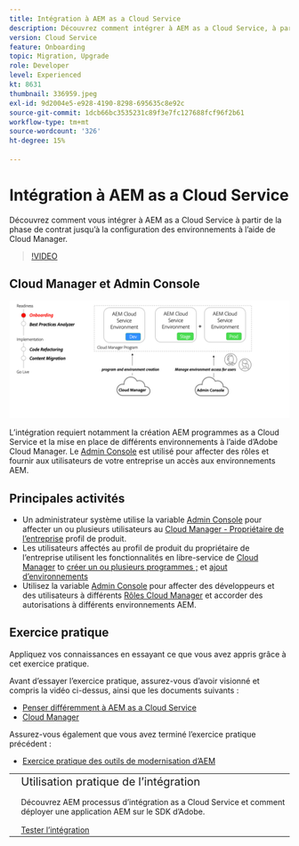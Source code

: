 ```yaml
---
title: Intégration à AEM as a Cloud Service
description: Découvrez comment intégrer à AEM as a Cloud Service, à partir de la phase de contrat, jusqu’à la configuration des environnements à l’aide de Cloud Manager.
version: Cloud Service
feature: Onboarding
topic: Migration, Upgrade
role: Developer
level: Experienced
kt: 8631
thumbnail: 336959.jpeg
exl-id: 9d2004e5-e928-4190-8298-695635c8e92c
source-git-commit: 1dcb66bc3535231c89f3e7fc127688fcf96f2b61
workflow-type: tm+mt
source-wordcount: '326'
ht-degree: 15%

---
```


# Intégration à AEM as a Cloud Service

Découvrez comment vous intégrer à AEM as a Cloud Service à partir de la phase de contrat jusqu’à la configuration des environnements à l’aide de Cloud Manager.

>[!VIDEO](https://video.tv.adobe.com/v/336959/?quality=12&learn=on)

## Cloud Manager et Admin Console

![Intégration d’un diagramme de haut niveau](assets/onboarding-diagram.png)

L’intégration requiert notamment la création AEM programmes as a Cloud Service et la mise en place de différents environnements à l’aide d’Adobe Cloud Manager. Le [Admin Console](https://adminconsole.adobe.com/) est utilisé pour affecter des rôles et fournir aux utilisateurs de votre entreprise un accès aux environnements AEM.

## Principales activités

+ Un administrateur système utilise la variable [Admin Console](https://adminconsole.adobe.com/) pour affecter un ou plusieurs utilisateurs au [Cloud Manager - Propriétaire de l’entreprise](https://experienceleague.adobe.com/docs/experience-manager-cloud-manager/using/requirements/setting-up-users-and-roles.html?lang=fr) profil de produit.
+ Les utilisateurs affectés au profil de produit du propriétaire de l’entreprise utilisent les fonctionnalités en libre-service de [Cloud Manager](https://experienceleague.adobe.com/docs/experience-manager-cloud-manager/using/introduction-to-cloud-manager.html?lang=fr) to [créer un ou plusieurs programmes ;](https://experienceleague.adobe.com/docs/experience-manager-cloud-service/implementing/using-cloud-manager/production-programs/creating-production-program.html) et [ajout d’environnements](https://experienceleague.adobe.com/docs/experience-manager-cloud-service/implementing/using-cloud-manager/manage-environments.html?lang=fr)
+ Utilisez la variable [Admin Console](https://adminconsole.adobe.com/) pour affecter des développeurs et des utilisateurs à différents [Rôles Cloud Manager](https://experienceleague.adobe.com/docs/experience-manager-cloud-manager/using/requirements/setting-up-users-and-roles.html) et accorder des autorisations à différents environnements AEM.

## Exercice pratique

Appliquez vos connaissances en essayant ce que vous avez appris grâce à cet exercice pratique.

Avant d’essayer l’exercice pratique, assurez-vous d’avoir visionné et compris la vidéo ci-dessus, ainsi que les documents suivants :

+ [Penser différemment à AEM as a Cloud Service](./introduction.md)
+ [Cloud Manager](./cloud-manager.md)

Assurez-vous également que vous avez terminé l’exercice pratique précédent :

+ [Exercice pratique des outils de modernisation d’AEM](./aem-modernization-tools.md#hands-on-exercise)

<table style="border-width:0">
    <tr>
        <td style="width:150px">
            <a  rel="noreferrer"
                target="_blank"
                href="https://github.com/adobe/aem-cloud-engineering-video-series-exercises/tree/session3-onboarding#bootcamp---session-3-on-boarding"><img alt="Référentiel GitHub d’exercice pratique" src="./assets/github.png"/>
            </a>        
        </td>
        <td style="width:100%;margin-bottom:1rem;">
            <div style="font-size:1.25rem;font-weight:400;">Utilisation pratique de l’intégration</div>
            <p style="margin:1rem 0">
                Découvrez AEM processus d’intégration as a Cloud Service et comment déployer une application AEM sur le SDK d’Adobe.
            </p>
            <a  rel="noreferrer"
                target="_blank"
                href="https://github.com/adobe/aem-cloud-engineering-video-series-exercises/tree/session3-onboarding#bootcamp---session-3-on-boarding" class="spectrum-Button spectrum-Button--primary spectrum-Button--sizeM">
                <span class="spectrum-Button-label has-no-wrap has-text-weight-bold">Tester l’intégration</span>
            </a>
        </td>
    </tr>
</table>
